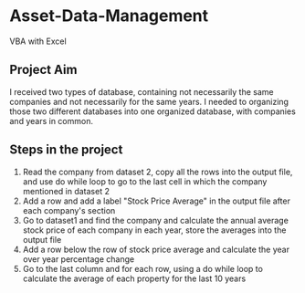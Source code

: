# Asset-Data-Management
VBA with Excel
## Project Aim
I received two types of database, containing not necessarily the same companies and not necessarily for the same years. I needed to organizing those two different databases into one organized database, with companies and years in common.

## Steps in the project
1. Read the company from dataset 2, copy all the rows into the output file, and use do while loop to go to the last cell in which the company mentioned in dataset 2
2. Add a row and add a label "Stock Price Average" in the output file after each company's section
3. Go to dataset1 and find the company and calculate the annual average stock price of each company in each year, store the averages into the output file
4. Add a row below the row of stock price average and calculate the year over year percentage change
5. Go to the last column and for each row, using a do while loop to calculate the average of each property for the last 10 years
